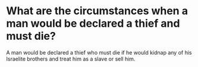 # What are the circumstances when a man would be declared a thief and must die?

A man would be declared a thief who must die if he would kidnap any of his Israelite brothers and treat him as a slave or sell him.
